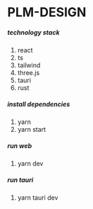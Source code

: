 # PLM-DESIGN

##### **technology stack**

1. react
1. ts
1. tailwind
1. three.js
1. tauri
1. rust

##### install dependencies

1. yarn
2. yarn start

##### run web

1. yarn dev

##### run tauri

1. yarn tauri dev
